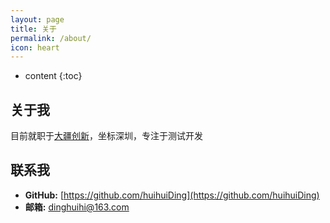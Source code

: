 ```yaml
---
layout: page
title: 关于
permalink: /about/
icon: heart
---
```


* content
{:toc}

## 关于我

目前就职于[大疆创新](https://www.dji.com/cn)，坐标深圳，专注于测试开发

## 联系我

* **GitHub:** [https://github.com/huihuiDing](https://github.com/huihuiDing)
* **邮箱:** dinghuihi@163.com
